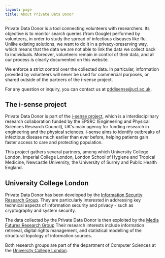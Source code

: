 ```yaml
---
layout: page
title: About Private Data Donor
---
```


Private Data Donor is a tool connecting volunteers with researchers.
Its objective is to monitor search queries (from Google) performed by volunteers, in order to study the spread of infectious diseases like flu.
Unlike existing solutions, we want to do it in a privacy-preserving way, which means that the data we are not able to link the data we collect back to individuals.
Moreover, volunteers remain in control of their data, and all our process is clearly documented on this website.

We enforce a strict control over the collected data.
In particular, information provided by volunteers will never be used for commercial purposes, or 
shared outside of the partners of the i-sense project.

For any question or inquiry, you can contact us at [&#112;&#100;&#100;&#105;&#115;&#101;&#110;&#115;&#101;&#064;&#117;&#099;&#108;&#046;&#097;&#099;&#046;&#117;&#107;](&#109;&#097;&#105;&#108;&#116;&#111;:&#112;&#100;&#100;&#105;&#115;&#101;&#110;&#115;&#101;&#064;&#117;&#099;&#108;&#046;&#097;&#099;&#046;&#117;&#107;).

## The i-sense project
Private Data Donor is part of the [i-sense project](https://www.i-sense.org.uk), which is a 
interdisciplinary research collaboration funded by the EPSRC (Engineering and Physical Sciences Research Council), 
UK's main agency for funding research in engineering and the physical sciences.
i-sense aims to identify outbreaks of infectious disease much earlier than ever before, helping 
patients gain faster access to care and protecting population.

This project gathers several partners, among which University College London, Imperial College London, 
London School of Hygiene and Tropical Medicine, Newcastle University, the University of Surrey and Public Health England.

## University College London
Private Data Donor has been developed by the [Information Security Research Group](http://sec.cs.ucl.ac.uk). 
They are particularly interested in addressing key technical aspects of information security and privacy - such as cryptography and system security.

The data collected by the Private Data Donor is then exploited by the [Media Futures Research Group](https://iris.ucl.ac.uk/iris/browse/researchGroup/1147)
Their research interests include information retrieval, digital rights management, and statistical modelling of the structural topology of information sources.

Both research groups are part of the department of Computer Sciences at the [University College London](https://www.ucl.ac.uk).
